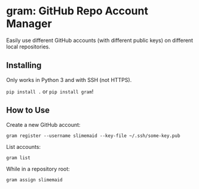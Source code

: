 # gram: GitHub Repo Account Manager

Easily use different GitHub accounts (with different public keys) on different
local repositories.

## Installing

Only works in Python 3 and with SSH (not HTTPS).

`pip install .` or `pip install gram`!

## How to Use

Create a new GitHub account:

```
gram register --username slimemaid --key-file ~/.ssh/some-key.pub
```

List accounts:

```
gram list
```

While in a repository root:

```
gram assign slimemaid
```
